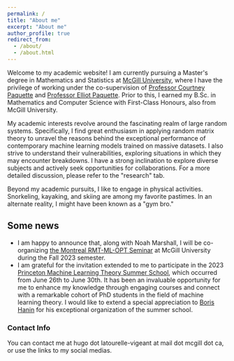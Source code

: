 ```yaml
---
permalink: /
title: "About me"
excerpt: "About me"
author_profile: true
redirect_from: 
  - /about/
  - /about.html
---
```


Welcome to my academic website! I am currently pursuing a Master's degree in Mathematics and Statistics at [McGill University](https://www.mcgill.ca/), where I have the privilege of working under the co-supervision of [Professor Courtney Paquette](https://cypaquette.github.io/) and [Professor Elliot Paquette](https://elliotpaquette.github.io/). Prior to this, I earned my B.Sc. in Mathematics and Computer Science with First-Class Honours, also from McGill University.

My academic interests revolve around the fascinating realm of large random systems. Specifically, I find great enthusiasm in applying random matrix theory to unravel the reasons behind the exceptional performance of contemporary machine learning models trained on massive datasets. I also strive to understand their vulnerabilities, exploring situations in which they may encounter breakdowns. I have a strong inclination to explore diverse subjects and actively seek opportunities for collaborations. For a more detailed discussion, please refer to the "research" tab.

Beyond my academic pursuits, I like to engage in physical activities. Snorkeling, kayaking, and skiing are among my favorite pastimes. In an alternate reality, I might have been known as a "gym bro."

## Some news
* I am happy to announce that, along with Noah Marshall, I will be co-organizing [the Montreal RMT-ML-OPT Seminar](https://elliotpaquette.github.io/rmtmloptseminar.html) at McGill University during the Fall 2023 semester. 
* I am grateful for the invitation extended to me to participate in the 2023 [Princeton Machine Learning Theory Summer School](https://mlschool.princeton.edu/), which occurred from June 26th to June 30th. It has been an invaluable opportunity for me to enhance my knowledge through engaging courses and connect with a remarkable cohort of PhD students in the field of machine learning theory. I would like to extend a special appreciation to [Boris Hanin](https://boris-hanin.github.io/) for his exceptional organization of the summer school.

### Contact Info
You can contact me at hugo dot latourelle-vigeant at mail dot mcgill dot ca, or use the links to my social medias.
